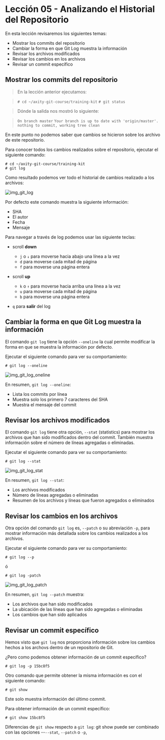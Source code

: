 # Lección 05 - Analizando el Historial del Repositorio

En esta lección revisaremos los siguientes temas:

 - Mostrar los commits del repositorio
 - Cambiar la forma en que Git Log muestra la información
 - Revisar los archivos modificados
 - Revisar los cambios en los archivos
 - Revisar un commit específico

## Mostrar los commits del repositorio

> En la lección anterior ejecutamos:

>    ```# cd ~/axity-git-course/training-kit```
>    ```# git status```

> Dónde la salida nos mostró lo siguiente:

>    ```On branch master```
>    ```Your branch is up to date with 'origin/master'.```
>    ```nothing to commit, working tree clean```

En este punto no podemos saber que cambios se hicieron sobre los archivo de este repositorio.

Para conocer todos los cambios realizados sobre el repositorio, ejecutar el siguiente comando:

    # cd ~/axity-git-course/training-kit
    # git log

Como resultado podemos ver todo el historial de cambios realizado a los archivos:

![img_git_log](images/img_git_log.png)

Por defecto este comando muestra la siguiente información:

-   SHA
-   El autor
-   Fecha
-   Mensaje

Para navegar a través de log podemos usar las siguiente teclas:

-   scroll **down**
    -   `j` o `↓` para moverse hacia abajo una línea a la vez
    -   `d` para moverse cada mitad de página
    -   `f` para moverse una página entera
-   scroll **up**
    -   `k` o `↑` para moverse hacia arriba una línea a la vez
    -   `u` para moverse cada mitad de página
    -   `b` para moverse una página entera

 - `q` para **salir** del log

## Cambiar la forma en que Git Log muestra la información

El comando `git log` tiene la opción `--oneline` la cual permite modificar la forma en que se muestra la información por defecto.

Ejecutar el siguiente comando para ver su comportamiento:

    # git log --oneline

![img_git_log_oneline](images/img_git_log_oneline.png)

En resumen, `git log --oneline`:

 - Lista los commits por línea
 - Muestra solo los primero 7 caracteres del SHA
 - Muestra el mensaje del commit

## Revisar los archivos modificados

El comando `git log` tiene otra opción, `--stat` (statistics) para mostrar los archivos que han sido modificados dentro del commit. También muestra información sobre el número de líneas agregadas o eliminadas.

Ejecutar el siguiente comando para ver su comportamiento:

    # git log --stat

![img_git_log_stat](images/img_git_log_stat.png)

En resumen, `git log --stat`:

 - Los archivos modificados
 - Número de líneas agregadas o eliminadas
 - Resumen de los archivos y líneas que fueron agregados o eliminados

## Revisar los cambios en los archivos

Otra opción del comando `git log` es, `--patch` o su abreviación `-p`, para mostrar información más detallada sobre los cambios realizados a los archivos.

Ejecutar el siguiente comando para ver su comportamiento:

    # git log --p
    
   ó
    
    # git log -patch

![img_git_log_patch](images/img_git_log_patch.png)

En resumen, `git log --patch` muestra:

 - Los archivos que han sido modificados
 - La ubicación de las líneas que han sido agregadas o eliminadas
 - Los cambios que han sido aplicados

## Revisar un commit específico

Hemos visto que `git log` nos proporciona información sobre los cambios hechos a los archovs dentro de un repositorio de Git.

¿Pero como podemos obtener información de un commit específico?

    # git log -p 15bc8f5

Otro comando que permite obtener la misma información es con el siguiente comando:

    # git show

Este solo muestra información del último commit.

Para obtener información de un commit específico:

    # git show 15bc8f5

Diferencias de `git show` respecto a `git log`:
git show puede ser combinado con las opciones --`--stat`, `--patch` o `-p`, 
<!--stackedit_data:
eyJoaXN0b3J5IjpbNTk0ODA5NzQ1LDExNTY5MzM3OTMsMzA3OT
Q5NTA1LDI0MTIxMjM4MiwtOTMzOTQ0MzE4LDE5MDM0MDU1OTgs
LTExNjU0OTI5NTAsMjQ5MDkzNzUwLC0xMjg0MDQ5ODEwLDEwMD
cxOTA3NTksLTEyNjIyODU5MywtNjQ0MDY3MjM5LDgxMDg3MTI4
OCwxNDMzNzQwOTAzLC00NDgyNDQ1OTVdfQ==
-->